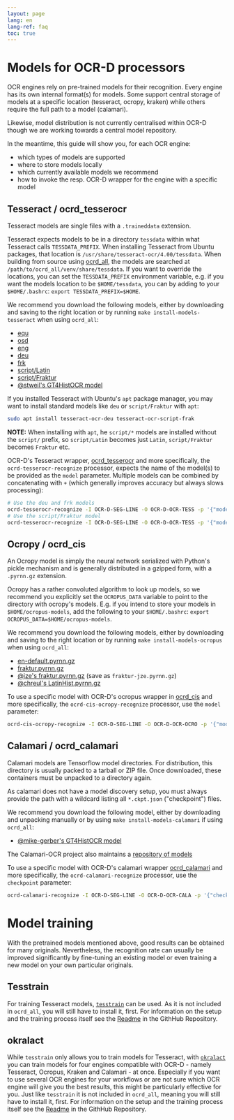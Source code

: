 ```yaml
---
layout: page
lang: en
lang-ref: faq
toc: true
---
```


# Models for OCR-D processors

OCR engines rely on pre-trained models for their recognition. Every engine has
its own internal format(s) for models. Some support central storage of models
at a specific location (tesseract, ocropy, kraken) while others require the full
path to a model (calamari).

Likewise, model distribution is not currently centralised within OCR-D though we
are working towards a central model repository.

In the meantime, this guide will show you, for each OCR engine:

  * which types of models are supported
  * where to store models locally
  * which currently available models we recommend
  * how to invoke the resp. OCR-D wrapper for the engine with a specific model

## Tesseract / ocrd_tesserocr

Tesseract models are single files with a `.traineddata` extension.

Tesseract expects models to be in a directory `tessdata` within what Tesseract
calls `TESSDATA_PREFIX`. When installing Tesseract from Ubuntu packages, that
location is `/usr/share/tesseract-ocr/4.00/tessdata`. When building from source
using [ocrd_all](htttps://github.com/OCR-D/ocrd_all), the models are searched
at `/path/to/ocrd_all/venv/share/tessdata`. If you want to override the
locations, you can set the `TESSDATA_PREFIX` environment variable, e.g. if you
want the models location to be `$HOME/tessdata`, you can by adding to your
`$HOME/.bashrc`: `export TESSDATA_PREFIX=$HOME`.

We recommend you download the following models, either by downloading and
saving to the right location or by running `make install-models-tesseract` when
using `ocrd_all`:

  * [equ](https://github.com/tesseract-ocr/tessdata_fast/raw/master/equ.traineddata)
  * [osd](https://github.com/tesseract-ocr/tessdata_fast/raw/master/osd.traineddata)
  * [eng](https://github.com/tesseract-ocr/tessdata_fast/raw/master/eng.traineddata)
  * [deu](https://github.com/tesseract-ocr/tessdata_fast/raw/master/deu.traineddata)
  * [frk](https://github.com/tesseract-ocr/tessdata_fast/raw/master/frk.traineddata)
  * [script/Latin](https://github.com/tesseract-ocr/tessdata_fast/raw/master/script/Latin.traineddata)
  * [script/Fraktur](https://github.com/tesseract-ocr/tessdata_fast/raw/master/script/Fraktur.traineddata)
  * [@stweil's GT4HistOCR model](https://ub-backup.bib.uni-mannheim.de/~stweil/ocrd-train/data/Fraktur_5000000/tessdata_fast/Fraktur_50000000.334_450937.traineddata)

If you installed Tesseract with Ubuntu's `apt` package manager, you may want to install
standard models like `deu` or `script/Fraktur` with `apt`:

```sh
sudo apt install tesseract-ocr-deu tesseract-ocr-script-frak
```

**NOTE:** When installing with `apt`, he `script/*` models are installed
without the `script/` prefix, so `script/Latin` becomes just `Latin`,
`script/Fraktur` becomes `Fraktur` etc.

OCR-D's Tesseract wrapper,
[ocrd_tesserocr](https://github.com/OCR-D/ocrd_tesserocr) and more
specifically, the `ocrd-tesserocr-recognize` processor, expects the name of the
model(s) to be provided as the `model` parameter. Multiple models can be
combined by concatenating with `+` (which generally improves accuracy but always slows processing):

```sh
# Use the deu and frk models
ocrd-tesserocr-recognize -I OCR-D-SEG-LINE -O OCR-D-OCR-TESS -p '{"model": "deu+frk"}'
# Use the script/Fraktur model
ocrd-tesserocr-recognize -I OCR-D-SEG-LINE -O OCR-D-OCR-TESS -p '{"model": "script/Fraktur"}'
```

## Ocropy / ocrd_cis

An Ocropy model is simply the neural network serialized with Python's pickle
mechanism and is generally distributed in a gzipped form, with a `.pyrnn.gz`
extension.

Ocropy has a rather convoluted algorithm to look up models, so we recommend you
explicitly set the `OCROPUS_DATA` variable to point to the directory with
ocropy's models. E.g. if you intend to store your models in `$HOME/ocropus-models`, add the following
to your `$HOME/.bashrc`: `export OCROPUS_DATA=$HOME/ocropus-models`.

We recommend you download the following models, either by downloading and
saving to the right location or by running `make install-models-ocropus` when
using `ocrd_all`:

  * [en-default.pyrnn.gz](https://github.com/zuphilip/ocropy-models/raw/master/en-default.pyrnn.gz)
  * [fraktur.pyrnn.gz](https://github.com/zuphilip/ocropy-models/raw/master/fraktur.pyrnn.gz)
  * [@jze's fraktur.pyrnn.gz](https://github.com/jze/ocropus-model_fraktur/raw/master/fraktur.pyrnn.gz) (save as `fraktur-jze.pyrnn.gz`)
  * [@chreul's  LatinHist.pyrnn.gz](https://github.com/chreul/OCR_Testdata_EarlyPrintedBooks/raw/master/LatinHist-98000.pyrnn.gz)


To use a specific model with OCR-D's ocropus wrapper in [ocrd_cis](https://github.com/cisocrgroup/ocrd_cis) and more specifically, the `ocrd-cis-ocropy-recognize` processor, use the `model` parameter:

```sh
ocrd-cis-ocropy-recognize -I OCR-D-SEG-LINE -O OCR-D-OCR-OCRO -p '{"model": "fraktur-jze.pyrnn.gz"}'
```

## Calamari / ocrd_calamari

Calamari models are Tensorflow model directories. For distribution, this
directory is usually packed to a tarball or ZIP file. Once downloaded, these
containers must be unpacked to a directory again.

As calamari does not have a model discovery setup, you must always provide the
path with a wildcard listing all `*.ckpt.json` ("checkpoint") files.

We recommend you download the following model, either by downloading and
unpacking manually or by using `make install-models-calamari` if using
`ocrd_all`:

  * [@mike-gerber's GT4HistOCR model](https://qurator-data.de/calamari-models/GT4HistOCR/2019-12-11T11_10+0100/model.tar.xz)

The Calamari-OCR project also maintains a [repository of models](https://github.com/Calamari-OCR/calamari_models)

To use a specific model with OCR-D's calamari wrapper
[ocrd_calamari](https://github.com/OCR-D/ocrd_calamari) and more specifically,
the `ocrd-calamari-recognize` processor, use the `checkpoint` parameter:

```sh
ocrd-calamari-recognize -I OCR-D-SEG-LINE -O OCR-D-OCR-CALA -p '{"checkpoint": "/path/to/model/*.ckpt.json"}'
```

# Model training

With the pretrained models mentioned above, good results can be obtained for many originals. Nevertheless, the
recognition rate can usually be improved significantly by fine-tuning an existing model or even training a new
model on your own particular originals. 

## Tesstrain

For training Tesseract models, [`tesstrain`](https://github.com/tesseract-ocr/tesstrain) can be used. As it is
not included in `ocrd_all`, you will still have to install it, first. For information on the setup and the 
training process itself see the [Readme](https://github.com/tesseract-ocr/tesstrain) in the GithHub Repository.

## okralact

While `tesstrain` only allows you to train models for Tesseract, with [`okralact`](https://github.com/OCR-D/okralact)
you can train models for four engines compatible with OCR-D - namely Tesseract, Ocropus, Kraken and Calamari - at once. 
Especially if you want to use several OCR engines for your workflows or are not sure which OCR engine will give you the best
results, this might be particularly effective for you. Just like `tesstrain` it is not included in `ocrd_all`, meaning 
you will still have to install it, first. For information on the setup and the training process itself see the
[Readme](https://github.com/OCR-D/okralact) in the GithHub Repository.
